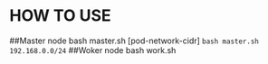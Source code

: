 # HOW TO USE
##Master node
bash master.sh [pod-network-cidr]
`bash master.sh 192.168.0.0/24`
##Woker node
bash work.sh
